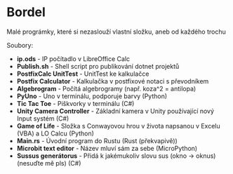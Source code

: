 # Bordel
Malé prográmky, které si nezaslouží vlastní složku, aneb od každého trochu

Soubory:
- **ip.ods** - IP počítadlo v LibreOffice Calc
- **Publish.sh** - Shell script pro publikování dotnet projektů
- **PostfixCalc UnitTest** - UnitTest ke kalkulačce
- **Postfix Calculator** - Kalkulačka v postfixové notaci s převodníkem
- **Algebrogram** - Počítá algebrogramy (např. koza^2 = antilopa)
- **PyUno** - Uno v terminálu, podporuje barvy (Python)
- **Tic Tac Toe** - Piškvorky v terminálu (C#)
- **Unity Camera Controller** - Základní kamera v Unity používající nový Input systém (C#)
- **Game of Life** - Složka s Conwayovou hrou v života napsanou v Excelu (VBA) a LO Calcu (Python)
- **Main.rs** - Úvodní program do Rustu (Rust (překvapivě))
- **Microbit text editor** - Název mluví sám za sebe (MicroPython)
- **Sussus generátorus** - Přidá k jakémukoliv slovu sus (okno -> oknus) (nesuďte mě pls) (C#)
